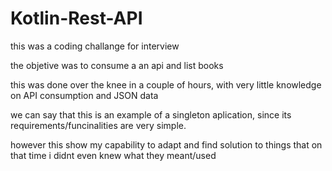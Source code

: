 # Kotlin-Rest-API

this was a coding challange for interview

the objetive was to consume a an api and list books






this was done over the knee in a couple of hours, with very little knowledge on API consumption and JSON data

we can say that this is an example of a singleton aplication, since its requirements/funcinalities are very simple.


however this show my capability to adapt and find solution to things that on that time i didnt even knew what they meant/used


